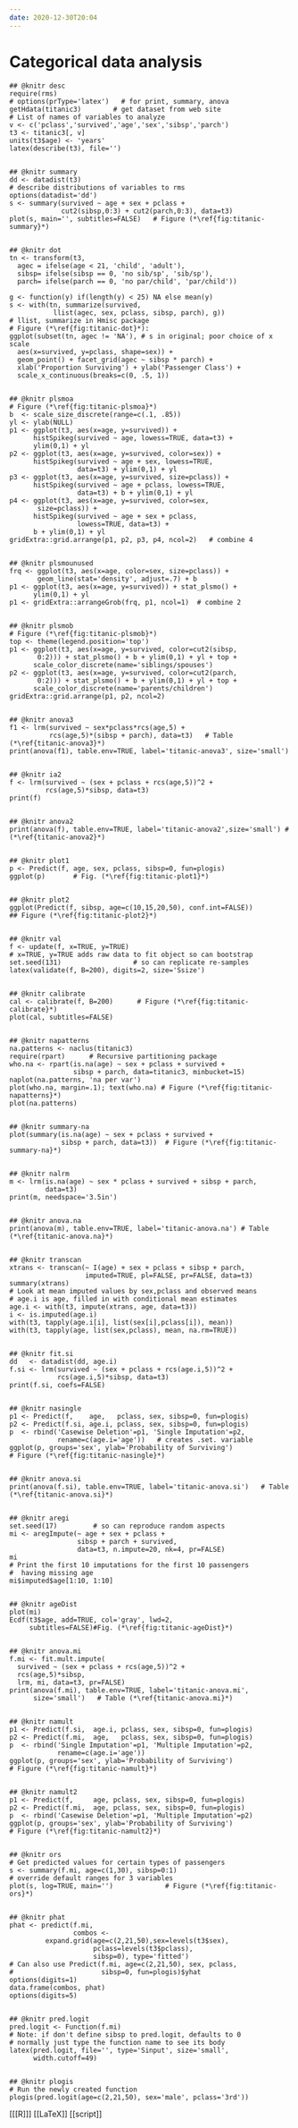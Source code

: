 ```yaml
---
date: 2020-12-30T20:04
---
```


# Categorical data analysis 

	## @knitr desc
    require(rms)
    # options(prType='latex')   # for print, summary, anova
    getHdata(titanic3)        # get dataset from web site
    # List of names of variables to analyze
    v <- c('pclass','survived','age','sex','sibsp','parch')
    t3 <- titanic3[, v]
    units(t3$age) <- 'years'
    latex(describe(t3), file='')
    
    
    ## @knitr summary
    dd <- datadist(t3)
    # describe distributions of variables to rms
    options(datadist='dd')
    s <- summary(survived ~ age + sex + pclass +
                 cut2(sibsp,0:3) + cut2(parch,0:3), data=t3)
    plot(s, main='', subtitles=FALSE)   # Figure (*\ref{fig:titanic-summary}*)
    
    
    ## @knitr dot
    tn <- transform(t3,
      agec = ifelse(age < 21, 'child', 'adult'),
      sibsp= ifelse(sibsp == 0, 'no sib/sp', 'sib/sp'),
      parch= ifelse(parch == 0, 'no par/child', 'par/child'))
    
    g <- function(y) if(length(y) < 25) NA else mean(y)
    s <- with(tn, summarize(survived, 
               llist(agec, sex, pclass, sibsp, parch), g))
    # llist, summarize in Hmisc package
    # Figure (*\ref{fig:titanic-dot}*):
    ggplot(subset(tn, agec != 'NA'), # s in original; poor choice of x scale
      aes(x=survived, y=pclass, shape=sex)) +
      geom_point() + facet_grid(agec ~ sibsp * parch) +
      xlab('Proportion Surviving') + ylab('Passenger Class') +
      scale_x_continuous(breaks=c(0, .5, 1))
    
    
    ## @knitr plsmoa
    # Figure (*\ref{fig:titanic-plsmoa}*)
    b  <- scale_size_discrete(range=c(.1, .85))
    yl <- ylab(NULL)
    p1 <- ggplot(t3, aes(x=age, y=survived)) +
          histSpikeg(survived ~ age, lowess=TRUE, data=t3) +
          ylim(0,1) + yl
    p2 <- ggplot(t3, aes(x=age, y=survived, color=sex)) +
          histSpikeg(survived ~ age + sex, lowess=TRUE,
                     data=t3) + ylim(0,1) + yl
    p3 <- ggplot(t3, aes(x=age, y=survived, size=pclass)) +
          histSpikeg(survived ~ age + pclass, lowess=TRUE,
                     data=t3) + b + ylim(0,1) + yl
    p4 <- ggplot(t3, aes(x=age, y=survived, color=sex,
           size=pclass)) +
          histSpikeg(survived ~ age + sex + pclass,
                     lowess=TRUE, data=t3) +
          b + ylim(0,1) + yl
    gridExtra::grid.arrange(p1, p2, p3, p4, ncol=2)   # combine 4
    
    
    ## @knitr plsmounused
    frq <- ggplot(t3, aes(x=age, color=sex, size=pclass)) +
           geom_line(stat='density', adjust=.7) + b
    p1 <- ggplot(t3, aes(x=age, y=survived)) + stat_plsmo() +
          ylim(0,1) + yl
    p1 <- gridExtra::arrangeGrob(frq, p1, ncol=1)  # combine 2
    
    
    ## @knitr plsmob
    # Figure (*\ref{fig:titanic-plsmob}*)
    top <- theme(legend.position='top')
    p1 <- ggplot(t3, aes(x=age, y=survived, color=cut2(sibsp,
           0:2))) + stat_plsmo() + b + ylim(0,1) + yl + top +
          scale_color_discrete(name='siblings/spouses')
    p2 <- ggplot(t3, aes(x=age, y=survived, color=cut2(parch,
           0:2))) + stat_plsmo() + b + ylim(0,1) + yl + top +
          scale_color_discrete(name='parents/children')
    gridExtra::grid.arrange(p1, p2, ncol=2)
    
    
    ## @knitr anova3
    f1 <- lrm(survived ~ sex*pclass*rcs(age,5) +
              rcs(age,5)*(sibsp + parch), data=t3)   # Table (*\ref{titanic-anova3}*)
    print(anova(f1), table.env=TRUE, label='titanic-anova3', size='small')
    
    
    ## @knitr ia2
    f <- lrm(survived ~ (sex + pclass + rcs(age,5))^2 + 
             rcs(age,5)*sibsp, data=t3)
    print(f)
    
    
    ## @knitr anova2
    print(anova(f), table.env=TRUE, label='titanic-anova2',size='small') #(*\ref{titanic-anova2}*)
    
    
    ## @knitr plot1
    p <- Predict(f, age, sex, pclass, sibsp=0, fun=plogis)
    ggplot(p)       # Fig. (*\ref{fig:titanic-plot1}*)
    
    
    ## @knitr plot2
    ggplot(Predict(f, sibsp, age=c(10,15,20,50), conf.int=FALSE))
    ## Figure (*\ref{fig:titanic-plot2}*)
    
    
    ## @knitr val
    f <- update(f, x=TRUE, y=TRUE)
    # x=TRUE, y=TRUE adds raw data to fit object so can bootstrap
    set.seed(131)                  # so can replicate re-samples
    latex(validate(f, B=200), digits=2, size='Ssize')
    
    
    ## @knitr calibrate
    cal <- calibrate(f, B=200)      # Figure (*\ref{fig:titanic-calibrate}*)
    plot(cal, subtitles=FALSE)
    
    
    ## @knitr napatterns
    na.patterns <- naclus(titanic3)
    require(rpart)      # Recursive partitioning package
    who.na <- rpart(is.na(age) ~ sex + pclass + survived +
                    sibsp + parch, data=titanic3, minbucket=15)
    naplot(na.patterns, 'na per var')
    plot(who.na, margin=.1); text(who.na) # Figure (*\ref{fig:titanic-napatterns}*)
    plot(na.patterns)
    
    
    ## @knitr summary-na
    plot(summary(is.na(age) ~ sex + pclass + survived +
                 sibsp + parch, data=t3))  # Figure (*\ref{fig:titanic-summary-na}*)
    
    
    ## @knitr nalrm
    m <- lrm(is.na(age) ~ sex * pclass + survived + sibsp + parch,
             data=t3)
    print(m, needspace='3.5in')
    
    
    ## @knitr anova.na
    print(anova(m), table.env=TRUE, label='titanic-anova.na') # Table (*\ref{titanic-anova.na}*)
    
    
    ## @knitr transcan
    xtrans <- transcan(~ I(age) + sex + pclass + sibsp + parch, 
                       imputed=TRUE, pl=FALSE, pr=FALSE, data=t3)
    summary(xtrans)
    # Look at mean imputed values by sex,pclass and observed means
    # age.i is age, filled in with conditional mean estimates
    age.i <- with(t3, impute(xtrans, age, data=t3))
    i <- is.imputed(age.i)
    with(t3, tapply(age.i[i], list(sex[i],pclass[i]), mean))
    with(t3, tapply(age, list(sex,pclass), mean, na.rm=TRUE))
    
    
    ## @knitr fit.si
    dd   <- datadist(dd, age.i)
    f.si <- lrm(survived ~ (sex + pclass + rcs(age.i,5))^2 + 
                rcs(age.i,5)*sibsp, data=t3)
    print(f.si, coefs=FALSE)
    
    
    ## @knitr nasingle
    p1 <- Predict(f,    age,   pclass, sex, sibsp=0, fun=plogis)
    p2 <- Predict(f.si, age.i, pclass, sex, sibsp=0, fun=plogis)
    p  <- rbind('Casewise Deletion'=p1, 'Single Imputation'=p2,
                rename=c(age.i='age'))   # creates .set. variable
    ggplot(p, groups='sex', ylab='Probability of Surviving')
    # Figure (*\ref{fig:titanic-nasingle}*)
    
    
    ## @knitr anova.si
    print(anova(f.si), table.env=TRUE, label='titanic-anova.si')   # Table (*\ref{titanic-anova.si}*)
    
    
    ## @knitr aregi
    set.seed(17)         # so can reproduce random aspects
    mi <- aregImpute(~ age + sex + pclass + 
                     sibsp + parch + survived,
                     data=t3, n.impute=20, nk=4, pr=FALSE)
    mi
    # Print the first 10 imputations for the first 10 passengers
    #  having missing age
    mi$imputed$age[1:10, 1:10]
    
    
    ## @knitr ageDist
    plot(mi)
    Ecdf(t3$age, add=TRUE, col='gray', lwd=2,
         subtitles=FALSE)#Fig. (*\ref{fig:titanic-ageDist}*)
    
    
    ## @knitr anova.mi
    f.mi <- fit.mult.impute(
      survived ~ (sex + pclass + rcs(age,5))^2 +
      rcs(age,5)*sibsp,
      lrm, mi, data=t3, pr=FALSE)
    print(anova(f.mi), table.env=TRUE, label='titanic-anova.mi',
          size='small')   # Table (*\ref{titanic-anova.mi}*)
    
    
    ## @knitr namult
    p1 <- Predict(f.si,  age.i, pclass, sex, sibsp=0, fun=plogis)
    p2 <- Predict(f.mi,  age,   pclass, sex, sibsp=0, fun=plogis)
    p  <- rbind('Single Imputation'=p1, 'Multiple Imputation'=p2,
                rename=c(age.i='age'))
    ggplot(p, groups='sex', ylab='Probability of Surviving')
    # Figure (*\ref{fig:titanic-namult}*)
    
    
    ## @knitr namult2
    p1 <- Predict(f,     age, pclass, sex, sibsp=0, fun=plogis)
    p2 <- Predict(f.mi,  age, pclass, sex, sibsp=0, fun=plogis)
    p  <- rbind('Casewise Deletion'=p1, 'Multiple Imputation'=p2)
    ggplot(p, groups='sex', ylab='Probability of Surviving')
    # Figure (*\ref{fig:titanic-namult2}*)
    
    
    ## @knitr ors
    # Get predicted values for certain types of passengers
    s <- summary(f.mi, age=c(1,30), sibsp=0:1)  
    # override default ranges for 3 variables
    plot(s, log=TRUE, main='')             # Figure (*\ref{fig:titanic-ors}*)
    
    
    ## @knitr phat
    phat <- predict(f.mi,
                    combos <-
             expand.grid(age=c(2,21,50),sex=levels(t3$sex),
                         pclass=levels(t3$pclass),
                         sibsp=0), type='fitted')
    # Can also use Predict(f.mi, age=c(2,21,50), sex, pclass,
    #                      sibsp=0, fun=plogis)$yhat
    options(digits=1)
    data.frame(combos, phat)
    options(digits=5)
    
    
    ## @knitr pred.logit
    pred.logit <- Function(f.mi)
    # Note: if don't define sibsp to pred.logit, defaults to 0
    # normally just type the function name to see its body
    latex(pred.logit, file='', type='Sinput', size='small',
          width.cutoff=49)
    
    
    ## @knitr plogis
    # Run the newly created function
    plogis(pred.logit(age=c(2,21,50), sex='male', pclass='3rd'))
    
 [[[R]]]
 [[LaTeX]]
 [[script]]
    
    
